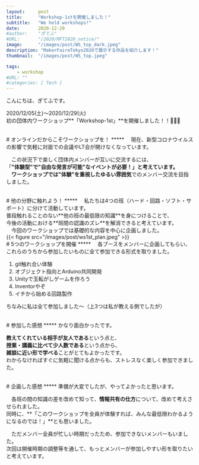 ```yaml
---
layout:     post
title:      "Workshop-1stを開催しました！"
subtitle:   "We held workshops!"
date:       2020-12-29
#author:    "ぎてふ"
#URL:       "/2020/MFT2020_notice/"
image:      "/images/post/WS_top_dark.jpeg"
description: "MakerFaireTokyo2020で展示する作品を紹介します！"
thumbnail:  "/images/post/WS_top.jpeg"

tags:
    - workshop
#URL: ""
#categories: [ Tech ]
---
```


こんにちは、ぎてふです。

2020/12/05(土)〜2020/12/29(火)<br>
初の団体内ワークショップ**「Workshop-1st」**を開催しました！！🎉🎉🎉

<br>
# オンラインだからこそワークショップを！
*****
　現在、新型コロナウイルスの影響で気軽に対面での会議やLT会が開けなくなっています。

　この状況下で楽しく団体内メンバーが互いに交流するには、<br>
「**"体験型"**で**"自由な発言が可能"**なイベントが必要！」と考えています。<br>
　ワークショップでは**"体験"**を重視した**ゆるい雰囲気**でのメンバー交流を目指しました。<br>

<br>
# 他の分野に触れよう！
*****
　私たちは4つの班（ハード・回路・ソフト・サポート）に分けて活動しています。<br>
普段触れることのない**他の班の最低限の知識**を身につけることで、<br>
今後の活動における**班間の認識のズレ**を解消できると考えています。<br>
　今回のワークショップでは基礎的な内容を中心に企画しました。<br>
{{< figure src="/images/post/ws1st_plan.jpeg" >}}

<br>
# 5つのワークショップを開催
*****
　各ブースをメンバーに企画してもらい、これらのうちから参加したいものに全て参加できる形式を取りました。

1. git触れ合い体験
1. オブジェクト指向とArduino共同開発
1. Unityで玉転がしゲームを作ろう
1. Inventorやぞ
1. イチから始める回路製作

ちなみに私は全て参加しました〜（上3つは私が教える側でしたが）<br>

<br>
# 参加した感想
*****
かなり面白かったです。

**教えてくれている相手が友人である**という点と、<br>
**授業・講義に比べて少人数である**という点から、<br>
**雑談に近い形で学べる**ことがとてもよかったです。<br>
わからなければすぐに気軽に聞ける点からも、ストレスなく楽しく参加できました。<br>

<br>
# 企画した感想
*****
準備が大変でしたが、やってよかったと思います。

　各班の間の知識の差を改めて知って、**情報共有の仕方**について、改めて考えさせられました。<br>
同時に、**「このワークショップを全員が体験すれば、みんな最低限わかるようになるのでは！」**とも思いました。

　ただメンバー全員が忙しい時期だったため、参加できないメンバーもいました。<br>
次回は開催時期の調整等を通して、もっとメンバーが参加しやすい形を取りたいと考えています。
